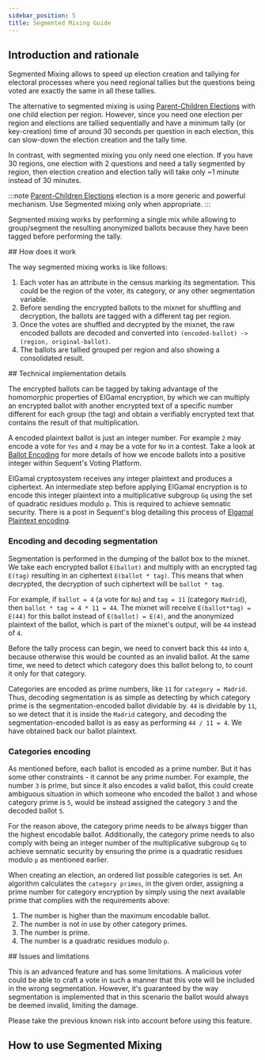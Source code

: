 ```yaml
---
sidebar_position: 5
title: Segmented Mixing Guide
---
```


## Introduction and rationale

Segmented Mixing allows to speed up election creation and tallying for electoral
processes where you need regional tallies but the questions being voted are
exactly the same in all these tallies.

The alternative to segmented mixing is using
[Parent-Children Elections](../parent-and-children-elections/) with one child
election per region. However, since you need one election per region and 
elections are tallied sequentially and have a minimum tally (or key-creation)
time of around 30 seconds per question in each election, this can slow-down
the election creation and the tally time.

In contrast, with segmented mixing you only need one election. If you have 30
regions, one election with 2 questions and need a tally segmented by region,
then election creation and election tally will take only ~1 minute instead of 
30 minutes. 

:::note
[Parent-Children Elections](../parent-and-children-elections/) election is a 
more generic and powerful mechanism. Use Segmented mixing only when appropriate.
:::

Segmented mixing works by performing a single mix while allowing to
group/segment the resulting anonymized ballots because they have been tagged
before performing the tally. 

## How does it work

The way segmented mixing works is like follows:

1. Each voter has an attribute in the census marking its segmentation. This
   could be the region of the voter, its category, or any other segmentation
   variable.
2. Before sending the encrypted ballots to the mixnet for shuffling and
   decryption, the ballots are tagged with a different tag per region.
3. Once the votes are shuffled and decrypted by the mixnet, the raw encoded
   ballots are decoded and converted into
   `(encoded-ballot) -> (region, original-ballot)`.
4. The ballots are tallied grouped per region and also showing a consolidated
   result.

## Technical implementation details

The encrypted ballots can be tagged by taking advantage of the homomorphic
properties of ElGamal encryption, by which we can multiply an encrypted ballot
with another encrypted text of a specific number different for each group (the
tag) and obtain a verifiably encrypted text that contains the result of that
multiplication.

A encoded plaintext ballot is just an integer number. For example `2` may encode
a vote for `Yes` and `4` may be a vote for `No` in a contest. Take a look at
[Ballot Encoding](../../reference/ballot-encoding.md) for more details of how
we encode ballots into a positive integer within Sequent's Voting Platform.

ElGamal cryptosystem receives any integer plaintext and produces a ciphertext.
An intermediate step before applying ElGamal encryption is to encode this
integer plaintext into a multiplicative subgroup `Gq` using the set of quadratic
residues modulo `p`. This is required to achieve semnatic security. There is a
post in Sequent's blog detailing this process of
[Elgamal Plaintext encoding](https://sequentech.io/plaintext-encoding-in-elgamal/).

### Encoding and decoding segmentation

Segmentation is performed in the dumping of the ballot box to the mixnet. We
take each encrypted ballot `E(ballot)` and multiply with an encrypted tag
`E(tag)` resulting in an ciphertext `E(ballot * tag)`. This means that when
decrypted, the decryption of such ciphertext will be `ballot * tag`.

For example, if `ballot = 4` (a vote for `No`) and `tag = 11` (category
`Madrid`), then `ballot * tag = 4 * 11 = 44`. The mixnet will receive `E(ballot*tag) = E(44)` for this ballot instead of `E(ballot) = E(4)`, and the anonymized plaintext of the
ballot, which is part of the mixnet's output, will be `44` instead of `4`.

Before the tally process can begin, we need to convert back this `44` into `4`,
because otherwise this would be counted as an invalid ballot. At the same time,
we need to detect which category does this ballot belong to, to count it only
for that category.

Categories are encoded as prime numbers, like `11` for `category = Madrid`.
Thus, decoding segmentation is as simple as detecting by which category prime is
the segmentation-encoded ballot dividable by. `44` is dividable by `11`, so we
detect that it is inside the `Madrid` category, and decoding the
segmentation-encoded ballot is as easy as performing `44 / 11 = 4`. We have
obtained back our ballot plaintext.

### Categories encoding

As mentioned before, each ballot is encoded as a prime number. But it has some
other constraints - it cannot be any prime number. For example, the number `3`
is prime, but since it also encodes a valid ballot, this could create ambiguous
situation in which someone who encoded the ballot `3` and whose category prime
is `5`, would be instead assigned the category `3` and the decoded ballot `5`.

For the reason above, the category prime needs to be always bigger than the
highest encodable ballot. Additionally, the category prime needs to also comply
with being an integer number of the multiplicative subgroup `Gq` to achieve
semnatic security by ensuring the prime is a quadratic residues modulo `p` as
mentioned earlier.

When creating an election, an ordered list possible categories is set. An 
algorithm calculates the `category primes`, in the given order, assigning a
prime number for category encryption by simply using the next available prime
that complies with the requirements above:
1. The number is higher than the maximum encodable ballot.
2. The number is not in use by other category primes.
3. The number is prime.
4. The number is a quadratic residues modulo `p`.

## Issues and limitations

This is an advanced feature and has some limitations. A malicious voter could be
able to craft a vote in such a manner that this vote will be included in the 
wrong segmentation. However, it's guaranteed by the way segmentation is
implemented that in this scenario the ballot would always be deemed invalid,
limiting the damage.

Please take the previous known risk into account before using this feature.

## How to use Segmented Mixing

